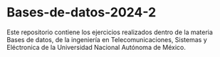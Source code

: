 # Bases-de-datos-2024-2
Este repositorio contiene los ejercicios realizados dentro de la materia Bases de datos, de la ingeniería en Telecomunicaciones, Sistemas y Eléctronica de la Universidad Nacional Autónoma de México.
